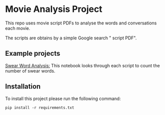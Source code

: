 # Movie Analysis Project

This repo uses movie script PDFs to analyse the words and conversations each movie.

The scripts are obtains by a simple Google search "<movie name> script PDF". 
  
## Example projects

[Swear Word Analysis:](https://nbviewer.jupyter.org/github/Stratoshad/movie_analysis/blob/master/Swear%20Analysis.ipynb) This notebook looks through each script to count the number of swear words.

## Installation

To install this project please run the following command:

```
pip install -r requirements.txt 
```
